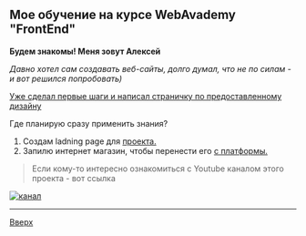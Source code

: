 <a id="anchor"> </a>

## Мое обучение на курсе WebAvademy "FrontEnd"

__Будем знакомы! Меня зовут Алексей__

_Давно хотел сам создавать веб-сайты, долго думал, что не по силам - и вот решился попробовать)_

[Уже сделал первые шаги и написал страничку по предоставленному дизайну](https://zen-dijkstra-671c18.netlify.app/) 


Где планирую сразу применить знания?
1. Создам ladning page для [проекта.](https://vikamaster.com) 
2. Запилю интернет магазин, чтобы перенести его [c платформы.](https://vikamaster.prom.ua)


>Если кому-то интересно ознакомиться с Youtube каналом этого проекта - вот ссылка

 [![канал](baner.jpg)](https://www.youtube.com/channel/UCf6CbGkP-S9tix87iz-xoMw) 


 ***

 [Вверх](#anchor)